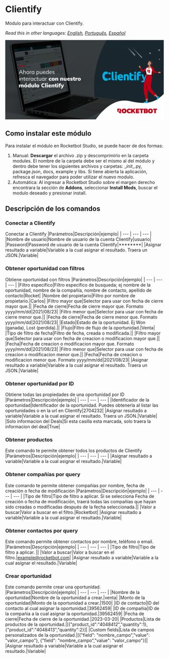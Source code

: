 



# Clientify
  
Módulo para interactuar con Clientify.  

*Read this in other languages: [English](Manual_Clientify.md), [Português](Manual_Clientify.pr.md), [Español](Manual_Clientify.es.md)*
  
![banner](imgs/Banner_Clientify.png)
## Como instalar este módulo
  
Para instalar el módulo en Rocketbot Studio, se puede hacer de dos formas:
1. Manual: __Descargar__ el archivo .zip y descomprimirlo en la carpeta modules. El nombre de la carpeta debe ser el mismo al del módulo y dentro debe tener los siguientes archivos y carpetas: \__init__.py, package.json, docs, example y libs. Si tiene abierta la aplicación, refresca el navegador para poder utilizar el nuevo modulo.
2. Automática: Al ingresar a Rocketbot Studio sobre el margen derecho encontrara la sección de **Addons**, seleccionar **Install Mods**, buscar el modulo deseado y presionar install.  


## Descripción de los comandos

### Conectar a Clientify
  
Conectar a Clientify
|Parámetros|Descripción|ejemplo|
| --- | --- | --- |
|Nombre de usuario|Nombre de usuario de la cuenta Clientify|usuario|
|Password|Password de usuario de la cuenta Clientify|********|
|Asignar resultado a variable|Variable a la cual asignar el resultado. Traera un JSON.|Variable|

### Obtener oportunidad con filtros
  
Obtiene oportunidad con filtros
|Parámetros|Descripción|ejemplo|
| --- | --- | --- |
|Filtro especifico|Filtro especifico de busqueda; ej nombre de la oportunidad, nombre de la compañía, nombre de contacto, apellido de contacto|Rocket|
|Nombre del propietario|Filtro por nombre de propietario.|Carlos|
|Filtro mayor que|Selector para usar con fecha de cierre mayor que.||
|Fecha de cierre|Fecha de cierre mayor que. Formato yyyy/mm/dd|2021/08/23|
|Filtro menor que|Selector para usar con fecha de cierre menor que.||
|Fecha de cierre|Fecha de cierre menor que. Formato yyyy/mm/dd|2021/08/23|
|Estado|Estado de la oportunidad. Ej Won (ganada), Lost (perdida).||
|Flujo|Filtro de flujo de la oportunidad.|Venta|
|Tipo de filtro de fecha|Filtro de fecha, creada o modificada.||
|Filtro mayor que|Selector para usar con fecha de creacion o modificacion mayor que.||
|Fecha|Fecha de creacion o modificacion mayor que. Formato yyyy/mm/dd|2021/08/23|
|Filtro menor que|Selector para usar con fecha de creacion o modificacion menor que.||
|Fecha|Fecha de creacion o modificacion menor que. Formato yyyy/mm/dd|2021/08/23|
|Asignar resultado a variable|Variable a la cual asignar el resultado. Traera un JSON.|Variable|

### Obtener oportunidad por ID
  
Obtiene todas las propiedades de una oportunidad por ID
|Parámetros|Descripción|ejemplo|
| --- | --- | --- |
|Identificador de la oportunidad|Identificador de la oportunidad. Puedes obtenerla al listar las oportunidades o en la url en Clientify|2704232|
|Asignar resultado a variable|Variable a la cual asignar el resultado. Traera un JSON.|Variable|
|Solo informacion del Deals|Si esta casilla esta marcada, solo traera la informacion del deal|True|

### Obtener productos
  
Este comando te permite obtener todos los productos de Clientify
|Parámetros|Descripción|ejemplo|
| --- | --- | --- |
|Asignar resultado a variable|Variable a la cual asignar el resultado.|Variable|

### Obtener compañías por query
  
Este comando te permite obtener compañías por nombre, fecha de creación o fecha de modificación
|Parámetros|Descripción|ejemplo|
| --- | --- | --- |
|Tipo de filtro|Tipo de filtro a aplicar. Si se selecciona Fecha de creación o fecha de modificación, traerá todas las compañías que hayan sido creadas o modificadas después de la fecha seleccionada.||
|Valor a buscar|Valor a buscar en el filtro.|Rocketbot|
|Asignar resultado a variable|Variable a la cual asignar el resultado.|Variable|

### Obtener contactos por query
  
Este comando permite obtener contactos por nombre, teléfono o email.
|Parámetros|Descripción|ejemplo|
| --- | --- | --- |
|Tipo de filtro|Tipo de filtro a aplicar. ||
|Valor a buscar|Valor a buscar en el filtro.|example@rocketbot.com|
|Asignar resultado a variable|Variable a la cual asignar el resultado.|Variable|

### Crear oportunidad
  
Este comando permite crear una oportunidad.
|Parámetros|Descripción|ejemplo|
| --- | --- | --- |
|Nombre de la oportunidad|Nombre de la oportunidad a crear.|venta|
|Monto de la oportunidad|Monto de la oportunidad a crear.|1500|
|ID de contacto|ID del contacto al cual asignar la oportunidad.|39562459|
|ID de compañia|ID de la compañia a la cual asignar la oportunidad.|39562459|
|Fecha de cierre|Fecha de cierre de la oportunidad.|2023-03-20|
|Productos|Lista de productos de la oportunidad.|[{"product_id":"4048412","quantity":1}, {"product_id":"4048413","quantity":2}]|
|Custom fields|Lista de campos personalizados de la oportunidad.|[{"field": "nombre_campo","value": "valor_campo"}, {"field": "nombre_campo","value": "valor_campo"}]|
|Asignar resultado a variable|Variable a la cual asignar el resultado.|Variable|
